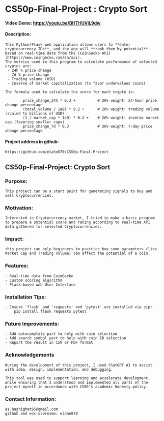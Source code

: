 # CS50p-Final-Project : Crypto Sort


#### Video Demo:  https://youtu.be/BHTHUViL9dw

#### Description:

    This Python/Flask web application allows users to **enter cryptocurrency IDs**, and the app will **rank them by potential** based on real-time data from the [CoinGecko API](https://www.coingecko.com/en/api).
    The metrics used in this program to calculate performance of selected cryptos are:
     - 24h % price change
     - 7d % price change
     - Trading volume (USD)
     - Inverse of market capitalization (to favor undervalued coins)

    The formula used to calculate the score for each crypto is:
    
            price_change_24h * 0.3 +          # 30% weight: 24-hour price change percentage
            (total_volume / 1e9) * 0.2 +      # 20% weight: trading volume (scaled to billions of USD)
            (1 / market_cap * 1e9) * 0.2 +    # 20% weight: inverse market cap (favoring smaller caps)
            price_change_7d * 0.3             # 30% weight: 7-day price change percentage
        

#### Project address in github: 
    https://github.com/elahe870/CS50p-Final-Project


## CS50p-Final-Project: Crypto Sort

### Purpose:    

    This project can be a start point for generating signals to buy and sell Cryptocurrencies.

### Motivation:

    Interested in Cryptocurrency market, I tried to make a basic program to prepare a potential score and rating according to real-time API data gathered for selected Cryptocurrencies.

### Impact:

    this project can help beginners to practice how some parameters (like Market Cap and Trading Volume) can affect the potential of a coin.
    
### Features: 

    - Real-time data from CoinGecko
    - Custom scoring algorithm
    - Flask-based web User Interface


### Installation Tips:

    - Ensure `flask` and 'requests' and 'pytest' are installed via pip: 
        pip install flask requests pytest

  
### Future Improvements:

    - Add autocomplete part to help with coin selection
    - Add search symbol part to help with coin ID selection
    - Report the result in CSV or PDF format

### Acknowledgements

    During the development of this project, I used ChatGPT AI to assist with idea, design, implementation, and debugging.

    This tool was used to support learning and accelerate development, while ensuring that I understood and implemented all parts of the project myself in accordance with CS50’s academic honesty policy.

### Contact Information:

    es.haghighat95@gmail.com
    github and edx username: elahe870
